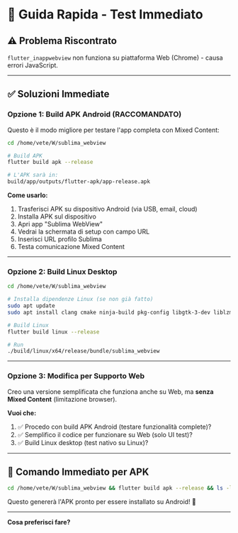 # 🎯 Guida Rapida - Test Immediato

## ⚠️ Problema Riscontrato

`flutter_inappwebview` non funziona su piattaforma Web (Chrome) - causa errori JavaScript.

---

## ✅ Soluzioni Immediate

### Opzione 1: Build APK Android (RACCOMANDATO)

Questo è il modo migliore per testare l'app completa con Mixed Content:

```bash
cd /home/vete/W/sublima_webview

# Build APK
flutter build apk --release

# L'APK sarà in:
build/app/outputs/flutter-apk/app-release.apk
```

**Come usarlo:**
1. Trasferisci APK su dispositivo Android (via USB, email, cloud)
2. Installa APK sul dispositivo
3. Apri app "Sublima WebView"
4. Vedrai la schermata di setup con campo URL
5. Inserisci URL profilo Sublima
6. Testa comunicazione Mixed Content

---

### Opzione 2: Build Linux Desktop

```bash
cd /home/vete/W/sublima_webview

# Installa dipendenze Linux (se non già fatto)
sudo apt update
sudo apt install clang cmake ninja-build pkg-config libgtk-3-dev liblzma-dev

# Build Linux
flutter build linux --release

# Run
./build/linux/x64/release/bundle/sublima_webview
```

---

### Opzione 3: Modifica per Supporto Web

Creo una versione semplificata che funziona anche su Web, ma **senza Mixed Content** (limitazione browser).

**Vuoi che:**
1. ✅ Procedo con build APK Android (testare funzionalità complete)?
2. ✅ Semplifico il codice per funzionare su Web (solo UI test)?
3. ✅ Build Linux desktop (test nativo su Linux)?

---

## 🚀 Comando Immediato per APK

```bash
cd /home/vete/W/sublima_webview && flutter build apk --release && ls -lh build/app/outputs/flutter-apk/app-release.apk
```

Questo genererà l'APK pronto per essere installato su Android! 📱

---

**Cosa preferisci fare?**
